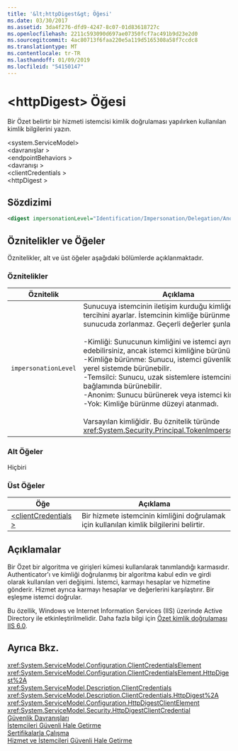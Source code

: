 ```yaml
---
title: '&lt;httpDigest&gt; Öğesi'
ms.date: 03/30/2017
ms.assetid: 3da4f276-dfd9-4247-8c07-01d83618727c
ms.openlocfilehash: 2211c593090d697ae07350fcf7ac491b9d23e2d0
ms.sourcegitcommit: 4ac80713f6faa220e5a119d5165308a58f7ccdc8
ms.translationtype: MT
ms.contentlocale: tr-TR
ms.lasthandoff: 01/09/2019
ms.locfileid: "54150147"
---
```

# <a name="lthttpdigestgt-element"></a>&lt;httpDigest&gt; Öğesi
Bir Özet belirtir bir hizmeti istemcisi kimlik doğrulaması yapılırken kullanılan kimlik bilgilerini yazın.  
  
 \<system.ServiceModel>  
\<davranışlar >  
\<endpointBehaviors >  
\<davranışı >  
\<clientCredentials >  
\<httpDigest >  
  
## <a name="syntax"></a>Sözdizimi  
  
```xml  
<digest impersonationLevel="Identification/Impersonation/Delegation/Anonymous/None" />
```  
  
## <a name="attributes-and-elements"></a>Öznitelikler ve Öğeler  
 Öznitelikler, alt ve üst öğeler aşağıdaki bölümlerde açıklanmaktadır.  
  
### <a name="attributes"></a>Öznitelikler  
  
|Öznitelik|Açıklama|  
|---------------|-----------------|  
|`impersonationLevel`|Sunucuya istemcinin iletişim kurduğu kimliğe bürünme tercihini ayarlar. İstemcinin kimliğe bürünme modu, sunucuda zorlanmaz. Geçerli değerler şunlardır:<br /><br /> -Kimliği: Sunucunun kimliğini ve istemci ayrıcalıkları elde edebilirsiniz, ancak istemci kimliğine bürünülemedi.<br />-Kimliğe bürünme: Sunucu, istemci güvenlik bağlamı yerel sistemde bürünebilir.<br />-Temsilci: Sunucu, uzak sistemlere istemcinin güvenlik bağlamında bürünebilir.<br />-Anonim: Sunucu bürünerek veya istemci kimliği.<br />-Yok: Kimliğe bürünme düzeyi atanmadı.<br /><br /> Varsayılan kimliğidir. Bu öznitelik türünde <xref:System.Security.Principal.TokenImpersonationLevel>.|  
  
### <a name="child-elements"></a>Alt Öğeler  
 Hiçbiri  
  
### <a name="parent-elements"></a>Üst Öğeler  
  
|Öğe|Açıklama|  
|-------------|-----------------|  
|[\<clientCredentials >](../../../../../docs/framework/configure-apps/file-schema/wcf/clientcredentials.md)|Bir hizmete istemcinin kimliğini doğrulamak için kullanılan kimlik bilgilerini belirtir.|  
  
## <a name="remarks"></a>Açıklamalar  
 Bir Özet bir algoritma ve girişleri kümesi kullanılarak tanımlandığı karmasıdır. Authenticator'ı ve kimliği doğrulanmış bir algoritma kabul edin ve girdi olarak kullanılan veri değişimi. İstemci, karmayı hesaplar ve hizmetine gönderir. Hizmet ayrıca karmayı hesaplar ve değerlerini karşılaştırır. Bir eşleşme istemci doğrular.  
  
 Bu özellik, Windows ve Internet Information Services (IIS) üzerinde Active Directory ile etkinleştirilmelidir. Daha fazla bilgi için [Özet kimlik doğrulaması IIS 6.0](https://go.microsoft.com/fwlink/?LinkId=88443).  
  
## <a name="see-also"></a>Ayrıca Bkz.  
 <xref:System.ServiceModel.Configuration.ClientCredentialsElement>  
 <xref:System.ServiceModel.Configuration.ClientCredentialsElement.HttpDigest%2A>  
 <xref:System.ServiceModel.Description.ClientCredentials>  
 <xref:System.ServiceModel.Description.ClientCredentials.HttpDigest%2A>  
 <xref:System.ServiceModel.Configuration.HttpDigestClientElement>  
 <xref:System.ServiceModel.Security.HttpDigestClientCredential>  
 [Güvenlik Davranışları](../../../../../docs/framework/wcf/feature-details/security-behaviors-in-wcf.md)  
 [İstemcileri Güvenli Hale Getirme](../../../../../docs/framework/wcf/securing-clients.md)  
 [Sertifikalarla Çalışma](../../../../../docs/framework/wcf/feature-details/working-with-certificates.md)  
 [Hizmet ve İstemcileri Güvenli Hale Getirme](../../../../../docs/framework/wcf/feature-details/securing-services-and-clients.md)

